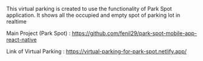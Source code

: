 This virtual parking is created to use the functionality of Park Spot application. It shows all the occupied and empty spot of parking lot in realtime

Main Project (Park Spot) : https://github.com/fenil29/park-spot-mobile-app-react-native

Link of Virtual Parking : https://virtual-parking-for-park-spot.netlify.app/
